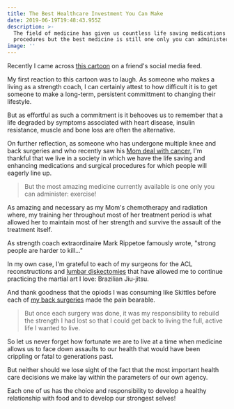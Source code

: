 ```yaml
---
title: The Best Healthcare Investment You Can Make
date: 2019-06-19T19:48:43.955Z
description: >-
  The field of medicine has given us countless life saving medications and
  procedures but the best medicine is still one only you can administer.
image: ''
---
```

Recently I came across <a href="https://images.app.goo.gl/e1NtZPz2gTuTiQ8RA" target="blank">this cartoon</a> on a friend's social media feed.

My first reaction to this cartoon was to laugh.  As someone who makes a living as a strength coach, I can certainly attest to how difficult it is to get someone to make a long-term, persistent committment to changing their lifestyle.  

But as effortful as such a commitment is it behooves us to remember that a life degraded by symptoms associated with heart disease, insulin resistance, muscle and bone loss are often the alternative.

On further reflection, as someone who has undergone multiple knee and back surgeries and who recently saw his [Mom deal with cancer,](/post/exercise-cancer/) I'm thankful that we live in a society in which we have the life saving and enhancing medications and surgical procedures for which people will eagerly line up.

> But the most amazing medicine currently available is one only you can administer: exercise!  

As amazing and necessary as my Mom's chemotherapy and radiation where, my training her throughout most of her treatment period is what allowed her to maintain most of her strength and survive the assault of the treatment itself.  

As strength coach extraordinaire Mark Rippetoe famously wrote, "strong people are harder to kill..."

In my own case, I'm grateful to each of my surgeons for the ACL reconstructions and <a href="https://www.mayoclinic.org/tests-procedures/diskectomy/about/pac-20393837" target="blank">lumbar diskectomies</a> that have allowed me to continue practicing the martial art I love: Brazilian Jiu-jitsu.  

And thank goodness that the opiods I was consuming like Skittles before each of [my back surgeries](/post/back-surgery/) made the pain bearable.  

> But once each surgery was done, it was my responsibility to rebuild the strength I had lost so that I could get back to living the full, active life I wanted to live.  

So let us never forget how fortunate we are to live at a time when medicine allows us to face down assaults to our health that would have been crippling or fatal to generations past.  

But neither should we lose sight of the fact that the most important health care decisions we make lay within the parameters of our own agency.  

Each one of us has the choice and responsibility to develop a healthy relationship with food and to develop our strongest selves!
